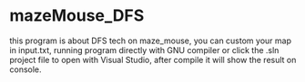 # mazeMouse_DFS

this program is about DFS tech on maze_mouse, you can custom your map in input.txt, running program directly with GNU compiler or click the .sln project file to open with Visual Studio, after compile it will show the result on console.
